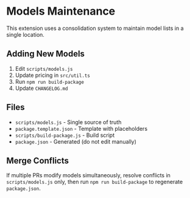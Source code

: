 # Models Maintenance

This extension uses a consolidation system to maintain model lists in a single location.

## Adding New Models

1. Edit `scripts/models.js`
2. Update pricing in `src/util.ts`
3. Run `npm run build-package`
4. Update `CHANGELOG.md`

## Files

- `scripts/models.js` - Single source of truth
- `package.template.json` - Template with placeholders
- `scripts/build-package.js` - Build script
- `package.json` - Generated (do not edit manually)

## Merge Conflicts

If multiple PRs modify models simultaneously, resolve conflicts in `scripts/models.js` only, then run `npm run build-package` to regenerate `package.json`. 
